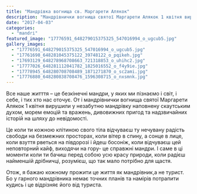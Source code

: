 ```yaml
---
title: "Мандрівка вогнища св. Маргарети Алякок"
description: "Мандрівнички вогнища святої Маргарети Алякок 1 квітня вирушили у незабутню мандрівку"
date: "2017-04-03"
categories:
  - "mandri"
featured_image: "17776591_648279015375325_547016994_o_ugcub5.jpg"
gallery_images:
  - "17776591_648279015375325_547016994_o_ugcub5.jpg"
  - "17761698_648281045375122_39748122_o_pqikeh.jpg"
  - "17693129_648278968708663_721318853_o_uhihc2.jpg"
  - "17777026_648281112041782_1825016552_o_f4y9ie.jpg"
  - "17778945_648280708708489_1871271870_o_sc2ami.jpg"
  - "17776880_648280838708476_1596308715_o_nxsmnk.jpg"
---
```


Все наше житття – це безкінечні мандри, у яких ми пізнаємо і світ, і себе, і тих хто нас оточує. От і мандрівнички вогнища святої Маргарети Алякок 1 квітня вирушили у незабутню мандрівку наповнену скаутським духом, морем емоцій та вражень, дивовижних пригод та надзвичайних історій на шляху до невідомості.

Це коли ти кожною клітиною свого тіла відчуваєш ту нечувану радість свободи на безмежних просторах, коли вітер в спину, а сонце в лице, коли взуття рветься на півдорозі і йдеш босоніж, коли відчуваєш цей неповторний кайф, виходячи на гору- це справжні мандри. І саме в ці моменти коли ти бачиш перед собою усю красу природи, коли радієш найменшій дрібничці, розумієш, що так мало потрібно для щастя.

Отож, я бажаю кожному прожити це життя як мандрівник,а не турист. Бо у гарного мандрівника немає точних планів та намірів потрапити кудись і це відрізняє його від туриста.
